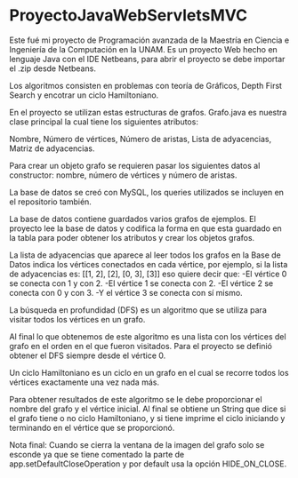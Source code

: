 # ProyectoJavaWebServletsMVC
Este fué mi proyecto de Programación avanzada de la Maestría en Ciencia e Ingeniería de la Computación en la UNAM.
Es un proyecto Web hecho en lenguaje Java con el IDE Netbeans, para abrir el proyecto se debe importar el .zip desde Netbeans.

Los algoritmos consisten en problemas con teoría de Gráficos, Depth First Search y encotrar un ciclo Hamiltoniano.

En el proyecto se utilizan estas estructuras de grafos. Grafo.java es nuestra clase principal la cual tiene los siguientes atributos:

Nombre, Número de vértices, Número de aristas, Lista de adyacencias, Matriz de adyacencias.

Para crear un objeto grafo se requieren pasar los siguientes datos al constructor: nombre,
número de vértices y número de aristas.

La base de datos se creó con MySQL, los queries utilizados se incluyen en el repositorio también.

La base de datos contiene guardados varios grafos de ejemplos. El proyecto lee la base de datos y codifica la forma en que esta guardado en la tabla para poder obtener los atributos y
crear los objetos grafos.

La lista de adyacencias que aparece al leer todos los grafos en la Base de Datos indica los vértices conectados en cada vértice, por ejemplo, si la lista de adyacencias es:
[[1, 2], [2], [0, 3], [3]] eso quiere decir que:
-El vértice 0 se conecta con 1 y con 2.
-El vértice 1 se conecta con 2.
-El vértice 2 se conecta con 0 y con 3.
-Y el vértice 3 se conecta con sí mismo.


La búsqueda en profundidad (DFS) es un algoritmo que se utiliza para visitar todos los vértices en un grafo.

Al final lo que obtenemos de este algoritmo es una lista con los vértices del grafo en el orden en el que fueron visitados. Para el proyecto se definió obtener el DFS siempre desde el vértice 0.

Un ciclo Hamiltoniano es un ciclo en un grafo en el cual se recorre todos los vértices
exactamente una vez nada más.

Para obtener resultados de este algoritmo se le debe proporcionar el nombre del grafo y el vértice inicial.
Al final se obtiene un String que dice si el grafo tiene o no ciclo Hamiltoniano, y si tiene imprime el ciclo iniciando y terminando en el vértice que se proporcionó.

Nota final: Cuando se cierra la ventana de la imagen del grafo solo se esconde ya que se tiene comentado la parte de app.setDefaultCloseOperation y por default usa la opción
HIDE_ON_CLOSE.
